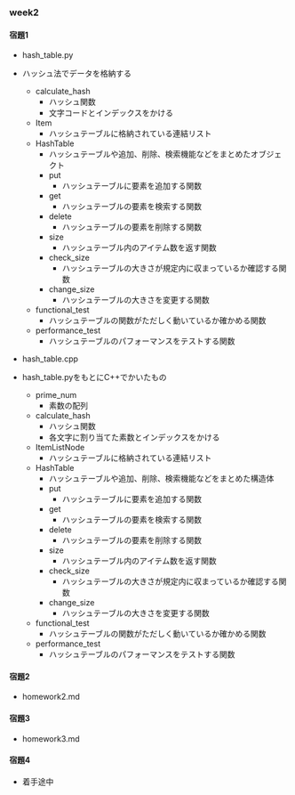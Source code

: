 ### week2

#### 宿題1
- hash_table.py
- ハッシュ法でデータを格納する
  - calculate_hash
    - ハッシュ関数
    - 文字コードとインデックスをかける
  - Item
    - ハッシュテーブルに格納されている連結リスト
  - HashTable
    - ハッシュテーブルや追加、削除、検索機能などをまとめたオブジェクト
    - put
      - ハッシュテーブルに要素を追加する関数
    - get
      - ハッシュテーブルの要素を検索する関数
    - delete
      - ハッシュテーブルの要素を削除する関数
    - size
      - ハッシュテーブル内のアイテム数を返す関数
    - check_size
      - ハッシュテーブルの大きさが規定内に収まっているか確認する関数
    - change_size
      - ハッシュテーブルの大きさを変更する関数
  - functional_test
    - ハッシュテーブルの関数がただしく動いているか確かめる関数
  - performance_test
    - ハッシュテーブルのパフォーマンスをテストする関数
  
- hash_table.cpp
- hash_table.pyをもとにC++でかいたもの
  - prime_num
    - 素数の配列
  - calculate_hash
    - ハッシュ関数
    - 各文字に割り当てた素数とインデックスをかける
  - ItemListNode
    - ハッシュテーブルに格納されている連結リスト
  - HashTable
    - ハッシュテーブルや追加、削除、検索機能などをまとめた構造体
    - put
      - ハッシュテーブルに要素を追加する関数
    - get
      - ハッシュテーブルの要素を検索する関数
    - delete
      - ハッシュテーブルの要素を削除する関数
    - size
      - ハッシュテーブル内のアイテム数を返す関数
    - check_size
      - ハッシュテーブルの大きさが規定内に収まっているか確認する関数
    - change_size
      - ハッシュテーブルの大きさを変更する関数
  - functional_test
    - ハッシュテーブルの関数がただしく動いているか確かめる関数
  - performance_test
    - ハッシュテーブルのパフォーマンスをテストする関数

#### 宿題2
- homework2.md

#### 宿題3
- homework3.md

#### 宿題4
- 着手途中